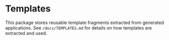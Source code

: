 # Templates

This package stores reusable template fragments extracted from generated applications. See `/docs/TEMPLATES.md` for details on how templates are extracted and used.
